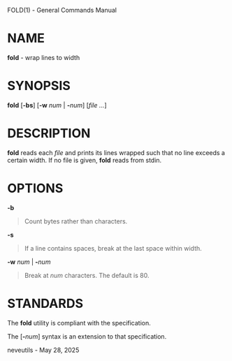 FOLD(1) - General Commands Manual

# NAME

**fold** - wrap lines to width

# SYNOPSIS

**fold**
\[**-bs**]
\[**-w**&nbsp;*num*&nbsp;|&nbsp;**-**&zwnj;*num*]
\[*file&nbsp;...*]

# DESCRIPTION

**fold**
reads each
*file*
and prints its lines wrapped such that no line
exceeds a certain width.
If no file is given,
**fold**
reads from stdin.

# OPTIONS

**-b**

> Count bytes rather than characters.

**-s**

> If a line contains spaces, break
> at the last space within width.

**-w** *num* | **-**&zwnj;*num*

> Break at
> *num*
> characters.
> The default is 80.

# STANDARDS

The
**fold**
utility is compliant with the
specification.

The
\[**-**&zwnj;*num*]
syntax is an extension to that specification.

neveutils - May 28, 2025
